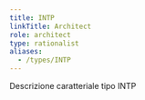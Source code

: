 ```yaml
---
title: INTP
linkTitle: Architect
role: architect
type: rationalist
aliases:
  - /types/INTP
---
```

Descrizione caratteriale tipo INTP